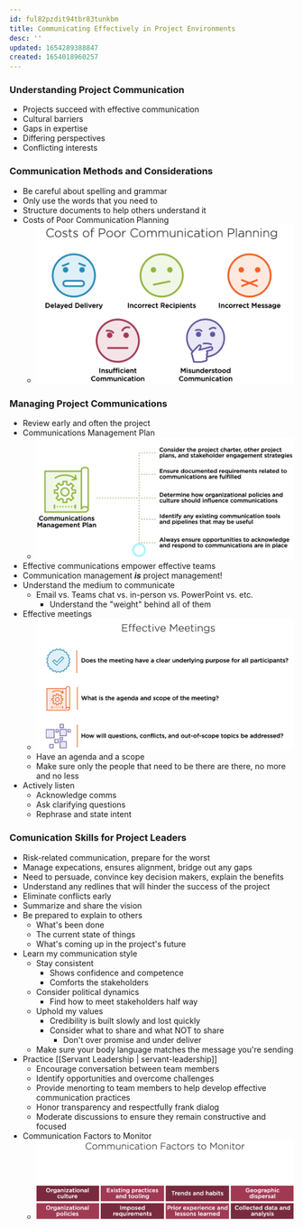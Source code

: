 ```yaml
---
id: ful82pzdit94tbr83tunkbm
title: Communicating Effectively in Project Environments
desc: ''
updated: 1654289388847
created: 1654018960257
---
```


### Understanding Project Communication

- Projects succeed with effective communication
- Cultural barriers
- Gaps in expertise
- Differing perspectives
- Conflicting interests

### Communication Methods and Considerations

- Be careful about spelling and grammar
- Only use the words that you need to
- Structure documents to help others understand it
- Costs of Poor Communication Planning
  - ![Costs of Poor Communication](/assets/images/2022-06-03-13-52-56.png)

### Managing Project Communications

- Review early and often the project
- Communications Management Plan
  - ![Communications Management Plan](/assets/images/2022-06-03-14-18-05.png)
- Effective communications empower effective teams
- Communication management ***is*** project management!
- Understand the medium to communicate
  - Email vs. Teams chat vs. in-person vs. PowerPoint vs. etc.
    - Understand the "weight" behind all of them
- Effective meetings
  - ![em](/assets/images/2022-06-03-14-31-28.png)
  - Have an agenda and a scope
  - Make sure only the people that need to be there are there, no more and no less
- Actively listen
  - Acknowledge comms
  - Ask clarifying questions
  - Rephrase and state intent

### Comunication Skills for Project Leaders  

- Risk-related communication, prepare for the worst
- Manage expecations, ensures alignment, bridge out any gaps
- Need to persuade, convince key decision makers, explain the benefits
- Understand any redlines that will hinder the success of the project
- Eliminate conflicts early
- Summarize and share the vision
- Be prepared to explain to others
  - What's been done
  - The current state of things
  - What's coming up in the project's future
- Learn my communication style
  - Stay consistent
    - Shows confidence and competence
    - Comforts the stakeholders
  - Consider political dynamics
    - Find how to meet stakeholders half way
  - Uphold my values
    - Credibility is built slowly and lost quickly
    - Consider what to share and what NOT to share
      - Don't over promise and under deliver
  - Make sure your body language matches the message you're sending  
- Practice [[Servant Leadership | servant-leadership]]
  - Encourage conversation between team members
  - Identify opportunities and overcome challenges
  - Provide menorting to team members to help develop effective communication practices
  - Honor transparency and respectfully frank dialog
  - Moderate discussions to ensure they remain constructive and focused
- Communication Factors to Monitor
  - ![Communication Factors to Monitor](/assets/images/2022-06-03-16-48-59.png)
